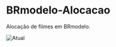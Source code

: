 # BRmodelo-Alocacao
Alocação de filmes em BRmodelo.

![Atual](https://user-images.githubusercontent.com/58158274/131149680-9c854b40-e010-4292-8faf-8454aa73aa8a.jpg)
